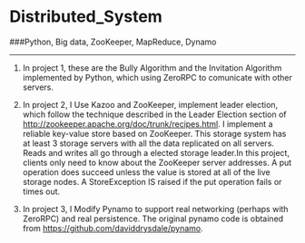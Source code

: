 Distributed_System
==================
###Python, Big data, ZooKeeper, MapReduce, Dynamo
_________
1. In project 1, these are the Bully Algorithm and the Invitation Algorithm implemented by Python, which using ZeroRPC to comunicate with other servers.

2. In project 2, I Use Kazoo and ZooKeeper, implement leader election, which follow the technique described in the Leader Election section of http://zookeeper.apache.org/doc/trunk/recipes.html. I implement a reliable key-value store based on ZooKeeper.  This storage system has at least 3 storage servers with all the data replicated on all servers.  Reads and writes all go through a elected storage leader.In this project, clients only need to know about the ZooKeeper server addresses. A put operation does succeed unless the value is stored at all of the live storage nodes.  A StoreException IS raised if the put operation fails or times out.
    
3. In project 3, I Modify Pynamo to support real networking (perhaps with ZeroRPC) and real persistence. The original pynamo code is obtained from https://github.com/daviddrysdale/pynamo.

